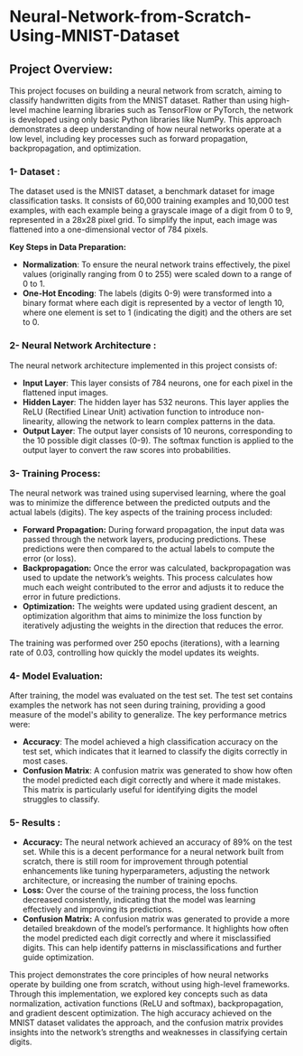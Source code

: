 # Neural-Network-from-Scratch-Using-MNIST-Dataset

## Project Overview:

This project focuses on building a neural network from scratch, aiming to classify handwritten digits from the MNIST dataset. Rather than using high-level machine learning libraries such as TensorFlow or PyTorch, the network is developed using only basic Python libraries like NumPy. This approach demonstrates a deep understanding of how neural networks operate at a low level, including key processes such as forward propagation, backpropagation, and optimization.

 ###  **1- Dataset** :

The dataset used is the MNIST dataset, a benchmark dataset for image classification tasks. It consists of 60,000 training examples and 10,000 test examples, with each example being a grayscale image of a digit from 0 to 9, represented in a 28x28 pixel grid. To simplify the input, each image was flattened into a one-dimensional vector of 784 pixels.

**Key Steps in Data Preparation:**
- **Normalization**: To ensure the neural network trains effectively, the pixel values (originally ranging from 0 to 255) were scaled down to a range of 0 to 1.
- **One-Hot Encoding**: The labels (digits 0-9) were transformed into a binary format where each digit is represented by a vector of length 10, where one element is set to 1 (indicating the digit) and the others are set to 0.


 ### **2- Neural Network Architecture** : 

The neural network architecture implemented in this project consists of:

- **Input Layer**: This layer consists of 784 neurons, one for each pixel in the flattened input images.
- **Hidden Layer**: The hidden layer has 532 neurons. This layer applies the ReLU (Rectified Linear Unit) activation function to introduce non-linearity, allowing the network to learn complex patterns in the data.
- **Output Layer**: The output layer consists of 10 neurons, corresponding to the 10 possible digit classes (0-9). The softmax function is applied to the output layer to convert the raw scores into probabilities.

 ### **3- Training Process**:

 The neural network was trained using supervised learning, where the goal was to minimize the difference between the predicted outputs and the actual labels (digits). The key aspects of the training process included:

- **Forward Propagation:** During forward propagation, the input data was passed through the network layers, producing predictions. These predictions were then compared to the actual labels to compute the error (or loss).
- **Backpropagation:** Once the error was calculated, backpropagation was used to update the network’s weights. This process calculates how much each weight contributed to the error and adjusts it to reduce the error in future predictions.
- **Optimization:** The weights were updated using gradient descent, an optimization algorithm that aims to minimize the loss function by iteratively adjusting the weights in the direction that reduces the error.

The training was performed over 250 epochs (iterations), with a learning rate of 0.03, controlling how quickly the model updates its weights.

### **4- Model Evaluation**:
After training, the model was evaluated on the test set. The test set contains examples the network has not seen during training, providing a good measure of the model's ability to generalize. The key performance metrics were:

- **Accuracy**: The model achieved a high classification accuracy on the test set, which indicates that it learned to classify the digits correctly in most cases.
- **Confusion Matrix**: A confusion matrix was generated to show how often the model predicted each digit correctly and where it made mistakes. This matrix is particularly useful for identifying digits the model struggles to classify.

### **5- Results** :
- **Accuracy:** The neural network achieved an accuracy of 89% on the test set. While this is a decent performance for a neural network built from scratch, there is still room for improvement through potential enhancements like tuning hyperparameters, adjusting the network architecture, or increasing the number of training epochs.
- **Loss:** Over the course of the training process, the loss function decreased consistently, indicating that the model was learning effectively and improving its predictions.
- **Confusion Matrix:** A confusion matrix was generated to provide a more detailed breakdown of the model’s performance. It highlights how often the model predicted each digit correctly and where it misclassified digits. This can help identify patterns in misclassifications and further guide optimization.







This project demonstrates the core principles of how neural networks operate by building one from scratch, without using high-level frameworks. Through this implementation, we explored key concepts such as data normalization, activation functions (ReLU and softmax), backpropagation, and gradient descent optimization. The high accuracy achieved on the MNIST dataset validates the approach, and the confusion matrix provides insights into the network’s strengths and weaknesses in classifying certain digits.
